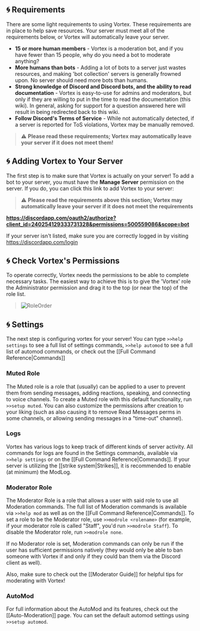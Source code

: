 ## 🌀 Requirements
There are some light requirements to using Vortex. These requirements are in place to help save resources. Your server must meet all of the requirements below, or Vortex will automatically leave your server.
* **15 or more human members** - Vortex is a moderation bot, and if you have fewer than 15 people, why do you need a bot to moderate anything?
* **More humans than bots** - Adding a lot of bots to a server just wastes resources, and making 'bot collection' servers is generally frowned upon. No server should need more bots than humans.
* **Strong knowledge of Discord and Discord bots, and the ability to read documentation** - Vortex is easy-to-use for admins and moderators, but only if they are willing to put in the time to read the documentation (this wiki). In general, asking for support for a question answered here will result in being redirected back to this wiki.
* **Follow Discord's Terms of Service** - While not automatically detected, if a server is reported for ToS violations, Vortex may be manually removed.
> ⚠ **Please read these requirements; Vortex may automatically leave your server if it does not meet them!**

## 🌀 Adding Vortex to Your Server
The first step is to make sure that Vortex is actually on your server! To add a bot to your server, you must have the **Manage Server** permission on the server. If you do, you can click this link to add Vortex to your server:

> ⚠ **Please read the requirements above this section; Vortex may automatically leave your server if it does not meet the requirements**

**https://discordapp.com/oauth2/authorize?client_id=240254129333731328&permissions=500559086&scope=bot**

If your server isn't listed, make sure you are correctly logged in by visiting https://discordapp.com/login

## 🌀 Check Vortex's Permissions
To operate correctly, Vortex needs the permissions to be able to complete necessary tasks. The easiest way to achieve this is to give the 'Vortex' role the Administrator permission and drag it to the top (or near the top) of the role list.

> ![RoleOrder](https://i.imgur.com/kJMIG8o.gif)

## 🌀 Settings

The next step is configuring vortex for your server! You can type `>>help settings` to see a full list of settings commands, `>>help automod` to see a full list of automod commands, or check out the [[Full Command Reference|Commands]]

### Muted Role
The Muted role is a role that (usually) can be applied to a user to prevent them from sending messages, adding reactions, speaking, and connecting to voice channels. To create a Muted role with this default functionality, run `>>setup muted`. You can also customize the permissions after creation to your liking (such as also causing it to remove Read Messages perms in some channels, or allowing sending messages in a "time-out" channel). 

### Logs
Vortex has various logs to keep track of different kinds of server activity. All commands for logs are found in the Settings commands, available via `>>help settings` or on the [[Full Command Reference|Commands]]. If your server is utilizing the [[strike system|Strikes]], it is recommended to enable (at minimum) the ModLog.

### Moderator Role
The Moderator Role is a role that allows a user with said role to use all Moderation commands. The full list of Moderation commands is available via `>>help mod` as well as on the [[Full Command Reference|Commands]]. To set a role to be the Moderator role, use `>>modrole <rolename>` (for example, if your moderator role is called "Staff", you'd run `>>modrole Staff`). To disable the Moderator role, run `>>modrole none`. 

If no Moderator role is set, Moderation commands can only be run if the user has sufficient permissions natively (they would only be able to ban someone with Vortex if and only if they could ban them via the Discord client as well).

Also, make sure to check out the [[Moderator Guide]] for helpful tips for moderating with Vortex!

### AutoMod
For full information about the AutoMod and its features, check out the [[Auto-Moderation]] page. You can set the default automod settings using `>>setup automod`.